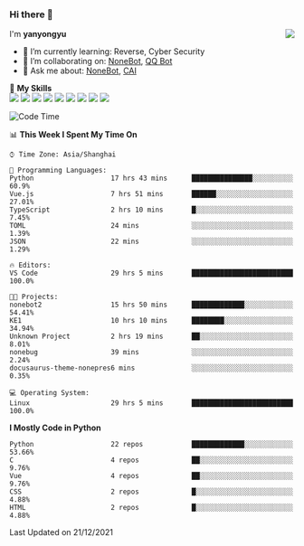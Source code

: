 ### Hi there 👋

<a href="#">
  <img align="right" src="https://github-readme-stats.vercel.app/api?username=yanyongyu&count_private=true&show_icons=true&bg_color=15,f2f7fd,E0EAFC" />
</a>

I'm **yanyongyu**

- 🌱 I’m currently learning: Reverse, Cyber Security
- 👯 I’m collaborating on: [NoneBot](https://github.com/nonebot), [QQ Bot](https://github.com/Mrs4s/go-cqhttp)
- 💬 Ask me about: [NoneBot](https://github.com/nonebot), [CAI](https://github.com/cscs181/CAI)

🌟 **My Skills**  
![](https://img.shields.io/badge/-Python-3e74a2?style=flat-square&logo=Python&logoColor=fff)
![](https://img.shields.io/badge/-Node.js-339933?style=flat-square&logo=Node.js&logoColor=fff)
![](https://img.shields.io/badge/-Vue-4fc08d?style=flat-square&logo=Vue.js&logoColor=fff)
![](https://img.shields.io/badge/-React-2d98ce?style=flat-square&logo=React&logoColor=fff)
![](https://img.shields.io/badge/-Docker-2496ED?style=flat-square&logo=Docker&logoColor=fff)
![](https://img.shields.io/badge/-Linux-000000?style=flat-square&logo=Linux&logoColor=fff)
![](https://img.shields.io/badge/-MySQL-4479A1?style=flat-square&logo=MySQL&logoColor=fff)
![](https://img.shields.io/badge/-Redis-DC382D?style=flat-square&logo=Redis&logoColor=fff)
![](https://img.shields.io/badge/-MongoDB-47A248?style=flat-square&logo=MongoDB&logoColor=fff)

<!--START_SECTION:waka-->
![Code Time](http://img.shields.io/badge/Code%20Time-1%2C913%20hrs%2015%20mins-blue)

📊 **This Week I Spent My Time On** 

```text
⌚︎ Time Zone: Asia/Shanghai

💬 Programming Languages: 
Python                   17 hrs 43 mins      ███████████████░░░░░░░░░░   60.9% 
Vue.js                   7 hrs 51 mins       ██████░░░░░░░░░░░░░░░░░░░   27.01% 
TypeScript               2 hrs 10 mins       █░░░░░░░░░░░░░░░░░░░░░░░░   7.45% 
TOML                     24 mins             ░░░░░░░░░░░░░░░░░░░░░░░░░   1.39% 
JSON                     22 mins             ░░░░░░░░░░░░░░░░░░░░░░░░░   1.29%

🔥 Editors: 
VS Code                  29 hrs 5 mins       █████████████████████████   100.0%

🐱‍💻 Projects: 
nonebot2                 15 hrs 50 mins      █████████████░░░░░░░░░░░░   54.41% 
KE1                      10 hrs 10 mins      ████████░░░░░░░░░░░░░░░░░   34.94% 
Unknown Project          2 hrs 19 mins       ██░░░░░░░░░░░░░░░░░░░░░░░   8.01% 
nonebug                  39 mins             ░░░░░░░░░░░░░░░░░░░░░░░░░   2.24% 
docusaurus-theme-nonepres6 mins              ░░░░░░░░░░░░░░░░░░░░░░░░░   0.35%

💻 Operating System: 
Linux                    29 hrs 5 mins       █████████████████████████   100.0%

```

**I Mostly Code in Python** 

```text
Python                   22 repos            █████████████░░░░░░░░░░░░   53.66% 
C                        4 repos             ██░░░░░░░░░░░░░░░░░░░░░░░   9.76% 
Vue                      4 repos             ██░░░░░░░░░░░░░░░░░░░░░░░   9.76% 
CSS                      2 repos             █░░░░░░░░░░░░░░░░░░░░░░░░   4.88% 
HTML                     2 repos             █░░░░░░░░░░░░░░░░░░░░░░░░   4.88%

```



 Last Updated on 21/12/2021
<!--END_SECTION:waka-->
